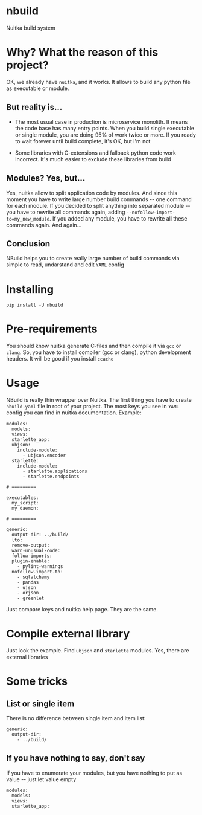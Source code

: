 # nbuild
Nuitka build system

# Why? What the reason of this project?
OK, we already have `nuitka`, and it works. It allows to build any python file
as executable or module.

## But reality is...
* The most usual case in production is microservice monolith. It means the code
base has many entry points. When you build single executable or single module,
you are doing 95% of work twice or more. If you ready to wait forever until
build complete, it's OK, but i'm not

* Some libraries with C-extensions and fallback python code work incorrect. It's
much easier to exclude these libraries from build

## Modules? Yes, but...
Yes, nuitka allow to split application code by modules. And since this moment
you have to write large number build commands -- one command for each module.
If you decided to split anything into separated module -- you have to rewrite
all commands again, adding `--nofollow-import-to=my_new_module`. If you added
any module, you have to rewrite all these commands again. And again...

## Сonclusion
NBuild helps you to create really large number of build commands via simple to
read, undarstand and edit `YAML` config

# Installing
```
pip install -U nbuild
```

# Pre-requirements
You should know nuitka generate C-files and then compile it via `gcc` or
`clang`. So, you have to install compiler (gcc or clang), python development
headers. It will be good if you install `ccache`

# Usage
NBuild is really thin wrapper over Nuitka. The first thing you have to create
`nbuild.yaml` file in root of your project. The most keys you see in `YAML`
config you can find in nuitka documentation. Example:

```
modules:
  models:
  views:
  starlette_app:
  ubjson:
    include-module:
      - ubjson.encoder
  starlette:
    include-module:
      - starlette.applications
      - starlette.endpoints

# =========

executables:
  my_script:
  my_daemon:

# =========

generic:
  output-dir: ../build/
  lto:
  remove-output:
  warn-unusual-code:
  follow-imports:
  plugin-enable:
    - pylint-warnings
  nofollow-import-to:
    - sqlalchemy
    - pandas
    - ujson
    - orjson
    - greenlet
```

Just compare keys and nuitka help page. They are the same.

# Compile external library
Just look the example. Find `ubjson` and `starlette` modules. Yes, there are
external libraries

# Some tricks

## List or single item
There is no difference between single item and item list:

```
generic:
  output-dir: 
    - ../build/
```

## If you have nothing to say, don't say
If you have to enumerate your modules, but you have nothing to put as value --
just let value empty

```
modules:
  models:
  views:
  starlette_app:
```